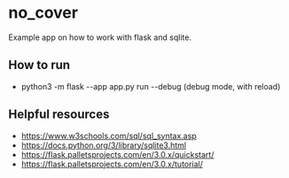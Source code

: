 # no_cover

Example app on how to work with flask and sqlite.

## How to run

- python3 -m flask --app app.py run --debug (debug mode, with reload)

## Helpful resources

- https://www.w3schools.com/sql/sql_syntax.asp
- https://docs.python.org/3/library/sqlite3.html
- https://flask.palletsprojects.com/en/3.0.x/quickstart/
- https://flask.palletsprojects.com/en/3.0.x/tutorial/